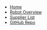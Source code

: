 * [Home](/)
* [Robot Overview](introduction.md)
* [Supplier List](https://example-supplier.com)
* [GitHub Repo](https://github.com/YourTeam/YourFRCProject)
